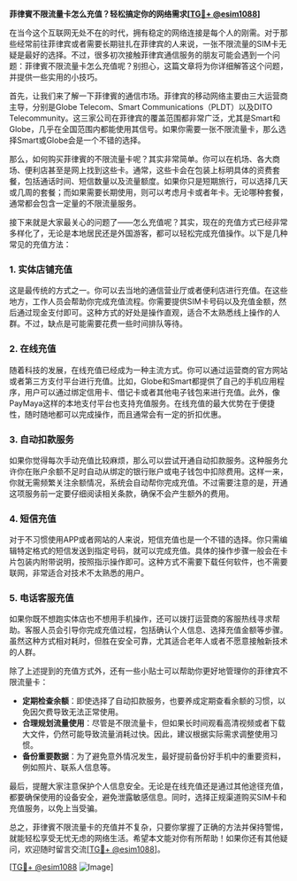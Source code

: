 **菲律賓不限流量卡怎么充值？轻松搞定你的网络需求[[TG💪+ @esim1088](https://t.me/s/esim1088)]**

在当今这个互联网无处不在的时代，拥有稳定的网络连接是每个人的刚需。对于那些经常前往菲律宾或者需要长期驻扎在菲律宾的人来说，一张不限流量的SIM卡无疑是最好的选择。不过，很多初次接触菲律宾通信服务的朋友可能会遇到一个问题：菲律賓不限流量卡怎么充值呢？别担心，这篇文章将为你详细解答这个问题，并提供一些实用的小技巧。

首先，让我们来了解一下菲律賓的通信市场。菲律宾的移动网络主要由三大运营商主导，分别是Globe Telecom、Smart Communications（PLDT）以及DITO Telecommunity。这三家公司在菲律宾的覆盖范围都非常广泛，尤其是Smart和Globe，几乎在全国范围内都能使用其信号。如果你需要一张不限流量卡，那么选择Smart或Globe会是一个不错的选择。

那么，如何购买菲律賓的不限流量卡呢？其实非常简单。你可以在机场、各大商场、便利店甚至是网上找到这些卡。通常，这些卡会在包装上标明具体的资费套餐，包括通话时间、短信数量以及流量额度。如果你只是短期旅行，可以选择几天或几周的套餐；而如果需要长期使用，则可以考虑月卡或者年卡。无论哪种套餐，通常都会包含一定量的不限流量服务。

接下来就是大家最关心的问题了——怎么充值呢？其实，现在的充值方式已经非常多样化了，无论是本地居民还是外国游客，都可以轻松完成充值操作。以下是几种常见的充值方法：

### 1. **实体店铺充值**
这是最传统的方式之一。你可以去当地的通信营业厅或者便利店进行充值。在这些地方，工作人员会帮助你完成充值流程。你需要提供SIM卡号码以及充值金额，然后通过现金支付即可。这种方式的好处是操作直观，适合不太熟悉线上操作的人群。不过，缺点是可能需要花费一些时间排队等待。

### 2. **在线充值**
随着科技的发展，在线充值已经成为一种主流方式。你可以通过运营商的官方网站或者第三方支付平台进行充值。比如，Globe和Smart都提供了自己的手机应用程序，用户可以通过绑定信用卡、借记卡或者其他电子钱包来进行充值。此外，像PayMaya这样的本地支付平台也支持充值服务。在线充值的最大优势在于便捷性，随时随地都可以完成操作，而且通常会有一定的折扣优惠。

### 3. **自动扣款服务**
如果你觉得每次手动充值比较麻烦，那么可以尝试开通自动扣款服务。这种服务允许你在账户余额不足时自动从绑定的银行账户或电子钱包中扣除费用。这样一来，你就无需频繁关注余额情况，系统会自动帮你完成充值。不过需要注意的是，开通这项服务前一定要仔细阅读相关条款，确保不会产生额外的费用。

### 4. **短信充值**
对于不习惯使用APP或者网站的人来说，短信充值也是一个不错的选择。你只需编辑特定格式的短信发送到指定号码，就可以完成充值。具体的操作步骤一般会在卡片包装内附带说明，按照指示操作即可。这种方式不需要下载任何软件，也不需要联网，非常适合对技术不太熟悉的用户。

### 5. **电话客服充值**
如果你既不想跑实体店也不想用手机操作，还可以拨打运营商的客服热线寻求帮助。客服人员会引导你完成充值过程，包括确认个人信息、选择充值金额等步骤。虽然这种方式相对耗时，但胜在安全可靠，尤其适合老年人或者不愿意接触新技术的人群。

除了上述提到的充值方式外，还有一些小贴士可以帮助你更好地管理你的菲律宾不限流量卡：

- **定期检查余额**：即使选择了自动扣款服务，也要养成定期查看余额的习惯，以免因欠费导致无法正常使用。
- **合理规划流量使用**：尽管是不限流量卡，但如果长时间观看高清视频或者下载大文件，仍然可能导致流量消耗过快。因此，建议根据实际需求调整使用习惯。
- **备份重要数据**：为了避免意外情况发生，最好提前备份好手机中的重要资料，例如照片、联系人信息等。

最后，提醒大家注意保护个人信息安全。无论是在线充值还是通过其他途径充值，都要确保使用的设备安全，避免泄露敏感信息。同时，选择正规渠道购买SIM卡和充值服务，以免上当受骗。

总之，菲律賓不限流量卡的充值并不复杂，只要你掌握了正确的方法并保持警惕，就能轻松享受无忧无虑的网络生活。希望本文能对你有所帮助！如果你还有其他疑问，欢迎随时留言交流[[TG💪+ @esim1088](https://t.me/s/esim1088)]。

[[TG💪+ @esim1088](https://t.me/s/esim1088) ![Image](https://i.postimg.cc/4NQfJmqS/Snipaste-2025-05-13-00-14-12.png)]